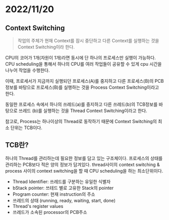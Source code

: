 # 2022/11/20

## Context Switching

> 작업의 주체가 현재 Context를 잠시 중단하고 다른 Context를 실행하는 것을 Context Switching이라 한다.

CPU의 코어가 1개(자원이 1개)라면 동시에 단 하나의 프로세스만 실행이 가능하다. CPU scheduling을 통해서 하나의 CPU를 여러 작업들이 공유할 수 있게 cpu 시간을 나누어 작업을 수행한다.

이때, 프로세서가 지금까지 실행되던 프로세스(A)를 중지하고 다른 프로세스(B)의 PCB정보를 바탕으로 프로세스(B)를 실행하는 것을 Process Context Switching이라고 한다.

동일한 프로세스 속에서 하나의 쓰레드(a)를 중지하고 다른 쓰레드(b)의 TCB정보를 바탕으로 쓰레드 (b)를 실행하는 것을 Thread Context Switching이라고 한다.

참고로, Process는 하나이상의 Thread로 동작하기 때문에 Context Switching의 최소 단위는 TCB이다.

## TCB란?

하나의 Thread를 관리하는데 필요한 정보를 담고 있는 구조체이다. 프로세스의 상태를 관리하는 PCB보다 적은 양의 정보가 담겨있다. thread사이의 context switching & process 사이의 context switching을 할 때 CPU scheduling을 하는 최소단위이다.

- Thread Identifier: 쓰레드를 구분하는 유일한 식별자
- bStack pointer: 쓰테드 별로 고유한 Stack의 pointer
- Program counter: 현재 instruction의 주소
- 쓰레드의 상태 (running, ready, waiting, start, done)
- Thread's register values
- 쓰레드가 소속된 processor의 PCB주소
